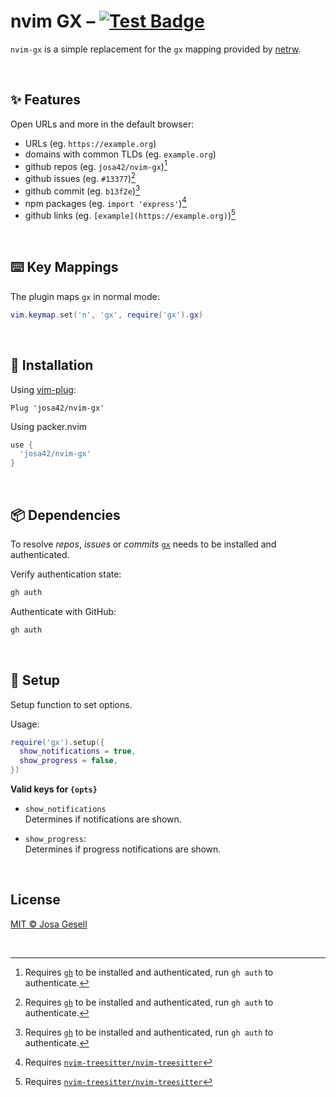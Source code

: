 # nvim GX – [![Test Badge](https://github.com/josa42/nvim-gx/actions/workflows/test.yml/badge.svg)](https://github.com/josa42/nvim-gx/actions/workflows/test.yml)

`nvim-gx` is a simple replacement for the `gx` mapping provided by
[netrw](https://github.com/neovim/neovim/blob/ea2658e1f7a0791f7bf5b1da2417ea0c618121fc/runtime/autoload/netrw.vim#L5255).

<br>

## ✨ Features

Open URLs and more in the default browser:

- URLs (eg. `https://example.org`)
- domains with common TLDs (eg. `example.org`)
- github repos (eg. `josa42/nvim-gx`)[^1]
- github issues (eg. `#13377`)[^1]
- github commit (eg. `b13f2e`)[^1]
- npm packages (eg. `import 'express'`)[^2]
- github links (eg. `[example](https://example.org)`)[^2]

<br>

## ⌨️ Key Mappings

The plugin maps `gx` in normal mode:

```lua
vim.keymap.set('n', 'gx', require('gx').gx)
```

<br>

## 🚛 Installation

Using [vim-plug](https://github.com/junegunn/vim-plug):

```vim
Plug 'josa42/nvim-gx'
```

Using packer.nvim

```lua
use {
  'josa42/nvim-gx'
}
```

<br>

## 📦 Dependencies

To resolve _repos_, _issues_ or _commits_ [`gx`](https://cli.github.com/) needs
to be installed and authenticated.

Verify authentication state:
```sh
gh auth
```

Authenticate with GitHub:
```sh
gh auth
```

<br>

## 🔧 Setup

Setup function to set options.

Usage:

```lua
require('gx').setup({
  show_notifications = true,
  show_progress = false,
})
```

**Valid keys for `{opts}`**

- `show_notifications`  
 Determines if notifications are shown.

- `show_progress`:  
  Determines if progress notifications are shown.

<br>

## License

[MIT © Josa Gesell](LICENSE)

<br>

[^1]: Requires [`gh`](https://cli.github.com/) to be installed and authenticated, run `gh auth` to authenticate.
[^2]: Requires [`nvim-treesitter/nvim-treesitter`](https://github.com/nvim-treesitter/nvim-treesitter)
